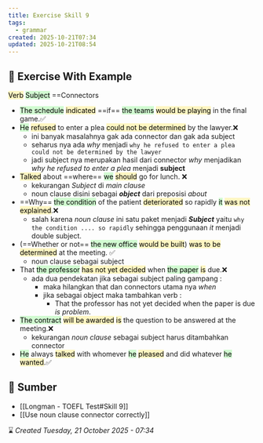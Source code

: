 ```yaml
---
title: Exercise Skill 9
tags:
  - grammar
created: 2025-10-21T07:34
updated: 2025-10-21T08:54
---
```

## 💪 Exercise With Example
<mark style="background: #FFF3A3A6;">Verb</mark> <mark style="background: #BBFABBA6;">Subject</mark> ==Connectors
- <mark style="background: #BBFABBA6;">The schedule</mark> <mark style="background: #FFF3A3A6;">indicated</mark> ==if== <mark style="background: #BBFABBA6;">the teams</mark> <mark style="background: #FFF3A3A6;">would be playing</mark> in the final game.✅
- <mark style="background: #BBFABBA6;">He</mark> <mark style="background: #FFF3A3A6;">refused</mark> to enter a plea <mark style="background: #FFF3A3A6;">could not be determined</mark> by the lawyer.❌
	- ini banyak masalahnya gak ada connector dan gak ada subject 
	- seharus nya ada *why* menjadi `why he refused to enter a plea could not be determined by the lawyer`
	- jadi subject nya merupakan hasil dari connector *why* menjadikan *why he refused to enter a plea* menjadi **subject**
- <mark style="background: #FFF3A3A6;">Talked</mark> about ==where== <mark style="background: #BBFABBA6;">we</mark> <mark style="background: #FFF3A3A6;">should</mark> go for lunch. ❌
	- kekurangan *Subject* di *main clause*
	- noun clause disini sebagai ***object*** dari preposisi *about*
- ==Why== <mark style="background: #BBFABBA6;">the condition</mark> of the patient <mark style="background: #FFF3A3A6;">deteriorated</mark> so rapidly <mark style="background: #BBFABBA6;">it</mark> <mark style="background: #FFF3A3A6;">was not explained</mark>.❌
	- salah karena *noun clause* ini satu paket menjadi ***Subject*** yaitu `why the condition .... so rapidly` sehingga penggunaan *it* menjadi double subject.
- (==Whether or not== <mark style="background: #BBFABBA6;">the new office</mark> <mark style="background: #FFF3A3A6;">would be built</mark>) <mark style="background: #FFF3A3A6;">was to be determined</mark> at the meeting. ✅
	- noun clause sebagai subject
- That <mark style="background: #BBFABBA6;">the professor</mark> <mark style="background: #FFF3A3A6;">has not yet decided</mark> when <mark style="background: #BBFABBA6;">the paper</mark> <mark style="background: #FFF3A3A6;">is</mark> due.❌
	- ada dua pendekatan jika sebagai subject paling gampang : 
		- maka hilangkan that dan connectors utama nya *when*
		- jika sebagai object maka tambahkan verb :
			- That the professor has not yet decided when the paper is due *is problem*.
- <mark style="background: #BBFABBA6;">The contract</mark> <mark style="background: #FFF3A3A6;">will be awarded</mark> <mark style="background: #FFF3A3A6;">is</mark> the question to be answered at the meeting.❌
	- kekurangan *noun clause* sebagai subject harus ditambahkan connector 
- <mark style="background: #BBFABBA6;">He</mark> always <mark style="background: #FFF3A3A6;">talked</mark> with whomever <mark style="background: #BBFABBA6;">he</mark> <mark style="background: #FFF3A3A6;">pleased</mark> and did whatever <mark style="background: #BBFABBA6;">he</mark> <mark style="background: #FFF3A3A6;">wanted</mark>.✅

## 🔗 Sumber
- [[Longman - TOEFL Test#Skill 9]]
- [[Use noun clause connector correctly]]

⌛ *Created Tuesday, 21 October 2025 - 07:34*